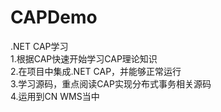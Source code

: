 # CAPDemo
.NET CAP学习<br/>
1.根据CAP快速开始学习CAP理论知识<br/>
2.在项目中集成.NET CAP，并能够正常运行<br/>
3.学习源码，重点阅读CAP实现分布式事务相关源码<br/>
4.运用到CN WMS当中<br/>
